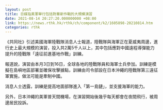 ```yaml
---
layout: post
title: 日媒指美軍舉行包括對華新作戰的大規模演習
date: 2021-08-14 20:27:20.000000000 +08:00
link: https://news.rthk.hk/rthk/ch/component/k2/1605898-20210814.htm
categories: rthk
---
```


《共同社》引述美國海軍陸戰隊消息人士報道，陸戰隊與海軍正在夏威夷周邊，進行史上最大規模的演習，投入共2萬5千人以上，其中包括應對中國遠程導彈能力提升的陸戰隊「遠征前進基地作戰」訓練。

報道說，演習由本月3日到16日，全球各地的陸戰隊員和海軍士兵參加。訓練是模擬在島嶼地區部署並確保攻擊據點，訓練由司令部設在日本沖繩的陸戰隊第三遠征軍實施，做法可能是牽制中國。

消息人士透露，訓練是提高地面部隊進入「第一島鏈」，並支援海軍的能力。

另外，日本沖繩的美軍普天間機場，在演習開始後幾乎每天都會在夜間飛行，被周邊居民投訴。
